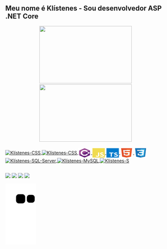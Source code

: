 ## Meu nome é Klístenes - Sou desenvolvedor ASP .NET Core
<div align="center">
  <a href="https://github.com/KlistenesLima">
  <img height="180em" width="290em" src="https://github-readme-stats.vercel.app/api?username=KlistenesLima&show_icons=true&theme=dracula&include_all_commits=true&count_private=true"/>
  <img height="180em" width="290em" src="https://github-readme-stats.vercel.app/api/top-langs/?username=KlistenesLima&layout=compact&langs_count=7&theme=dracula"/>
</div>
<div style="display: inline_block"><br>
  <img align="center" alt="Klístenes-CSS" height="30" width="40" src="https://cdn.jsdelivr.net/gh/devicons/devicon/icons/dotnetcore/dotnetcore-original.svg" />
  <img align="center" alt="Klístenes-CSS" height="30" width="40" src="https://cdn.jsdelivr.net/gh/devicons/devicon/icons/dot-net/dot-net-plain-wordmark.svg" />   
  <img align="center" alt="Klístenes-Csharp" height="30" width="40" src="https://raw.githubusercontent.com/devicons/devicon/master/icons/csharp/csharp-original.svg">
  <img align="center" alt="Klístenes-Js" height="30" width="40" src="https://raw.githubusercontent.com/devicons/devicon/master/icons/javascript/javascript-plain.svg">
  <img align="center" alt="Klístenes-Ts" height="30" width="40" src="https://raw.githubusercontent.com/devicons/devicon/master/icons/typescript/typescript-plain.svg">
  <img align="center" alt="Klístenes-HTML" height="30" width="40" src="https://raw.githubusercontent.com/devicons/devicon/master/icons/html5/html5-original.svg">
  <img align="center" alt="Klístenes-CSS" height="30" width="40" src="https://raw.githubusercontent.com/devicons/devicon/master/icons/css3/css3-original.svg">
  <img align="center" alt="Klístenes-SQL-Server" height="30" width="40" src="https://cdn.jsdelivr.net/gh/devicons/devicon/icons/microsoftsqlserver/microsoftsqlserver-plain.svg" />
  <img align="center" alt="Klístenes-MySQL" height="30" width="40" src="https://cdn.jsdelivr.net/gh/devicons/devicon/icons/mysql/mysql-original.svg" />
  <img align="center" alt="Klístenes-S" height="30" width="40" src="https://cdn.jsdelivr.net/gh/devicons/devicon/icons/sqlite/sqlite-original.svg" />     
 </div>
  
  ##
 
<div> 
  <a href="https://www.instagram.com/klisteneslima02/" target="_blank"><img src="https://img.shields.io/badge/-Instagram-%23E4405F?style=for-the-badge&logo=instagram&logoColor=white" target="_blank"></a>
 <a href="https://discord.gg/wagxzStdcR" target="_blank"><img src="https://img.shields.io/badge/Discord-7289DA?style=for-the-badge&logo=discord&logoColor=white" target="_blank"></a> 
  <a href = "mailto:contatoklisteneswar3@gmail.com"><img src="https://img.shields.io/badge/-Gmail-%23333?style=for-the-badge&logo=gmail&logoColor=white" target="_blank"></a>
  <a href="https://www.linkedin.com/in/klistenes-de-lima-leite-257209194/" target="_blank"><img src="https://img.shields.io/badge/-LinkedIn-%230077B5?style=for-the-badge&logo=linkedin&logoColor=white" target="_blank"></a> 
  
 ![Snake animation](https://github.com/rafaballerini/rafaballerini/blob/output/github-contribution-grid-snake.svg)
 
</div>
